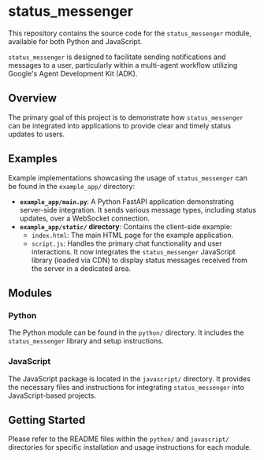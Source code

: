 # status_messenger

This repository contains the source code for the `status_messenger` module, available for both Python and JavaScript.

`status_messenger` is designed to facilitate sending notifications and messages to a user, particularly within a multi-agent workflow utilizing Google's Agent Development Kit (ADK).

## Overview

The primary goal of this project is to demonstrate how `status_messenger` can be integrated into applications to provide clear and timely status updates to users.

## Examples

Example implementations showcasing the usage of `status_messenger` can be found in the `example_app/` directory:

*   **`example_app/main.py`**: A Python FastAPI application demonstrating server-side integration. It sends various message types, including status updates, over a WebSocket connection.
*   **`example_app/static/` directory**: Contains the client-side example:
    *   `index.html`: The main HTML page for the example application.
    *   `script.js`: Handles the primary chat functionality and user interactions. It now integrates the `status_messenger` JavaScript library (loaded via CDN) to display status messages received from the server in a dedicated area.

## Modules

### Python

The Python module can be found in the `python/` directory. It includes the `status_messenger` library and setup instructions.

### JavaScript

The JavaScript package is located in the `javascript/` directory. It provides the necessary files and instructions for integrating `status_messenger` into JavaScript-based projects.

## Getting Started

Please refer to the README files within the `python/` and `javascript/` directories for specific installation and usage instructions for each module.
